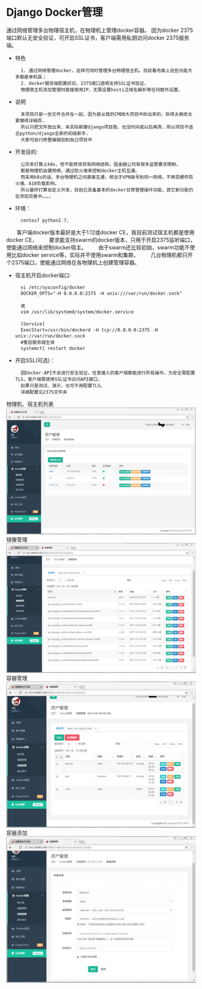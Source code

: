 # Django Docker管理
通过网络管理多台物理宿主机，在物理机上管理docker容器。
因为docker 2375端口默认无安全验证，可开启SSL证书，客户端需用私钥访问docker 2375服务端。


* 特色
        
        1. 通过网络管理docker，这样可同时管理多台物理宿主机。目前看市面上这些功能大多都是单机版；
        2. docker服务端配置好后，2375端口透明支持SSL证书验证，
        物理宿主机添加管理时直接使用IP，无需设置hosts泛域名解析等任何额外设置。
        
        
* 说明
        
        本项目只是一些文件合并在一起，因为是从我的CMDB大项目中拆出来的，拆得太麻烦太累懒得详细弄，
        所以只把文件放出来，未实际新建django项目跑，也没时间或以后再弄，所以项目不适合python/django全新的初级新手，
        大家可自行修整编辑加到自己项目中

* 开发目的:
        
        公司本打算上k8s，但不能修改现有网络结构，因金融公司有很多监管要求限制，
        都是物理机自建网络，通过防火墙来控制docker主机互通。
        而采用k8s的话，多台物理机之间直接互通，相当于VPN拨号到同一网络，不再受硬件防火墙、A10负载影响。
        所以最终打算自定义开发，目前已具备基本的docker日常管理操作功能，其它新功能仍在添加完善中。。。。


* 环境：
        
        centos7 python2.7,
        客户端docker版本最好是大于1.12或docker CE，我目前测试宿主机都是使用docker CE，
        要求能支持swarm的docker版本，只用于开启2375监听端口，使能通过网络来控制docker宿主。
        由于swarm还比较初始，swarm功能不使用比如docker service等，实际并不使用swarm和集群，
        几台物理机都只开个2375端口，使能通过网络在各物理机上创建管理容器。


* 宿主机开启docker端口:
        
        vi /etc/sysconfig/docker
        DOCKER_OPTS="-H 0.0.0.0:2375 -H unix:///var/run/docker.sock"

        或
        vim /usr/lib/systemd/system/docker.service

        [Service]
        ExecStart=/usr/bin/dockerd -H tcp://0.0.0.0:2375 -H unix://var/run/docker.sock
        #重启服务端生效
        systemctl restart docker

* 开启SSL(可选)：
        
        因Docker-API不会进行安全验证，任意接入的客户端都能进行所有操作，为安全需配置TLS，客户端需使用SSL证书访问API接口，
        如果只是测试、演示，也可不用配置TLS。
        详细配置见2375文件夹

物理机、宿主机列表
![](./1.png)
镜像管理
![](./2.png)
容器管理
![](./3.png)
容器添加
![](./4.png)
